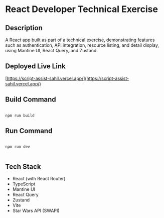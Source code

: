 # React Developer Technical Exercise

## Description

A React app built as part of a technical exercise, demonstrating features such as authentication, API integration, resource listing, and detail display, using Mantine UI, React Query, and Zustand.

## Deployed Live Link

[https://script-assist-sahil.vercel.app/](https://script-assist-sahil.vercel.app/)

## Build Command

```

npm run build

```

## Run Command

```

npm run dev
 
```
## Tech Stack

- React (with React Router)
- TypeScript
- Mantine UI
- React Query
- Zustand
- Vite
- Star Wars API (SWAPI)
